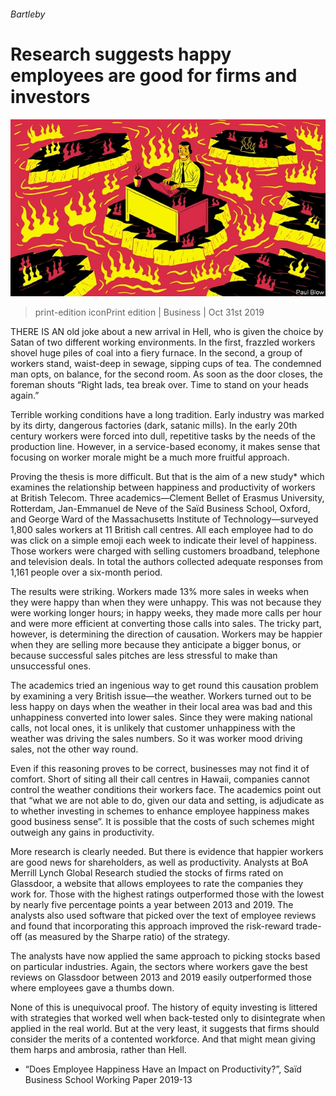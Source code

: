 ###### Bartleby

# Research suggests happy employees are good for firms and investors 

![image](images/20191102_wbd001.jpg) 

> print-edition iconPrint edition | Business | Oct 31st 2019 

THERE IS AN old joke about a new arrival in Hell, who is given the choice by Satan of two different working environments. In the first, frazzled workers shovel huge piles of coal into a fiery furnace. In the second, a group of workers stand, waist-deep in sewage, sipping cups of tea. The condemned man opts, on balance, for the second room. As soon as the door closes, the foreman shouts “Right lads, tea break over. Time to stand on your heads again.” 

Terrible working conditions have a long tradition. Early industry was marked by its dirty, dangerous factories (dark, satanic mills). In the early 20th century workers were forced into dull, repetitive tasks by the needs of the production line. However, in a service-based economy, it makes sense that focusing on worker morale might be a much more fruitful approach. 

Proving the thesis is more difficult. But that is the aim of a new study* which examines the relationship between happiness and productivity of workers at British Telecom. Three academics—Clement Bellet of Erasmus University, Rotterdam, Jan-Emmanuel de Neve of the Saïd Business School, Oxford, and George Ward of the Massachusetts Institute of Technology—surveyed 1,800 sales workers at 11 British call centres. All each employee had to do was click on a simple emoji each week to indicate their level of happiness. Those workers were charged with selling customers broadband, telephone and television deals. In total the authors collected adequate responses from 1,161 people over a six-month period. 

The results were striking. Workers made 13% more sales in weeks when they were happy than when they were unhappy. This was not because they were working longer hours; in happy weeks, they made more calls per hour and were more efficient at converting those calls into sales. The tricky part, however, is determining the direction of causation. Workers may be happier when they are selling more because they anticipate a bigger bonus, or because successful sales pitches are less stressful to make than unsuccessful ones. 

The academics tried an ingenious way to get round this causation problem by examining a very British issue—the weather. Workers turned out to be less happy on days when the weather in their local area was bad and this unhappiness converted into lower sales. Since they were making national calls, not local ones, it is unlikely that customer unhappiness with the weather was driving the sales numbers. So it was worker mood driving sales, not the other way round. 

Even if this reasoning proves to be correct, businesses may not find it of comfort. Short of siting all their call centres in Hawaii, companies cannot control the weather conditions their workers face. The academics point out that “what we are not able to do, given our data and setting, is adjudicate as to whether investing in schemes to enhance employee happiness makes good business sense”. It is possible that the costs of such schemes might outweigh any gains in productivity. 

More research is clearly needed. But there is evidence that happier workers are good news for shareholders, as well as productivity. Analysts at BoA Merrill Lynch Global Research studied the stocks of firms rated on Glassdoor, a website that allows employees to rate the companies they work for. Those with the highest ratings outperformed those with the lowest by nearly five percentage points a year between 2013 and 2019. The analysts also used software that picked over the text of employee reviews and found that incorporating this approach improved the risk-reward trade-off (as measured by the Sharpe ratio) of the strategy. 

The analysts have now applied the same approach to picking stocks based on particular industries. Again, the sectors where workers gave the best reviews on Glassdoor between 2013 and 2019 easily outperformed those where employees gave a thumbs down. 

None of this is unequivocal proof. The history of equity investing is littered with strategies that worked well when back-tested only to disintegrate when applied in the real world. But at the very least, it suggests that firms should consider the merits of a contented workforce. And that might mean giving them harps and ambrosia, rather than Hell. 

* “Does Employee Happiness Have an Impact on Productivity?”, Saïd Business School Working Paper 2019-13 

